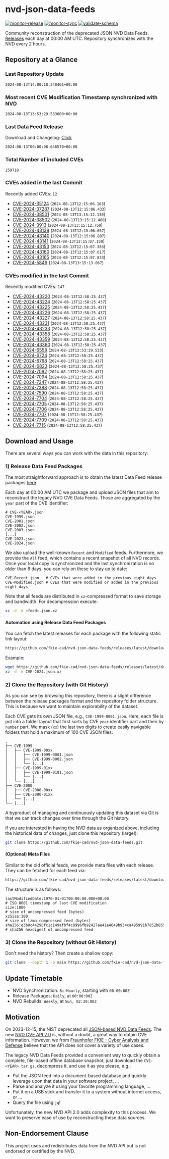 # nvd-json-data-feeds

[![monitor-release](https://github.com/fkie-cad/nvd-json-data-feeds/actions/workflows/monitor_release.yml/badge.svg)](https://github.com/fkie-cad/nvd-json-data-feeds/actions/workflows/monitor_release.yml)
[![monitor-sync](https://github.com/fkie-cad/nvd-json-data-feeds/actions/workflows/monitor_sync.yml/badge.svg)](https://github.com/fkie-cad/nvd-json-data-feeds/actions/workflows/monitor_sync.yml)
[![validate-schema](https://github.com/fkie-cad/nvd-json-data-feeds/actions/workflows/validate_schema.yml/badge.svg)](https://github.com/fkie-cad/nvd-json-data-feeds/actions/workflows/validate_schema.yml)

Community reconstruction of the deprecated JSON NVD Data Feeds.
[Releases](https://github.com/fkie-cad/nvd-json-data-feeds/releases/latest) each day at 00:00 AM UTC.
Repository synchronizes with the NVD every 2 hours.

## Repository at a Glance

### Last Repository Update

```plain
2024-08-13T14:00:18.248461+00:00
```

### Most recent CVE Modification Timestamp synchronized with NVD

```plain
2024-08-13T13:53:29.533000+00:00
```

### Last Data Feed Release

Download and Changelog: [Click](https://github.com/fkie-cad/nvd-json-data-feeds/releases/latest)

```plain
2024-08-13T00:00:08.646570+00:00
```

### Total Number of included CVEs

```plain
259718
```

### CVEs added in the last Commit

Recently added CVEs: `12`

- [CVE-2024-35124](CVE-2024/CVE-2024-351xx/CVE-2024-35124.json) (`2024-08-13T12:15:06.163`)
- [CVE-2024-37287](CVE-2024/CVE-2024-372xx/CVE-2024-37287.json) (`2024-08-13T12:15:06.433`)
- [CVE-2024-38501](CVE-2024/CVE-2024-385xx/CVE-2024-38501.json) (`2024-08-13T13:15:12.130`)
- [CVE-2024-38502](CVE-2024/CVE-2024-385xx/CVE-2024-38502.json) (`2024-08-13T13:15:12.460`)
- [CVE-2024-3913](CVE-2024/CVE-2024-39xx/CVE-2024-3913.json) (`2024-08-13T13:15:12.750`)
- [CVE-2024-43138](CVE-2024/CVE-2024-431xx/CVE-2024-43138.json) (`2024-08-13T12:15:06.657`)
- [CVE-2024-43140](CVE-2024/CVE-2024-431xx/CVE-2024-43140.json) (`2024-08-13T12:15:06.887`)
- [CVE-2024-43141](CVE-2024/CVE-2024-431xx/CVE-2024-43141.json) (`2024-08-13T12:15:07.150`)
- [CVE-2024-43153](CVE-2024/CVE-2024-431xx/CVE-2024-43153.json) (`2024-08-13T12:15:07.383`)
- [CVE-2024-43160](CVE-2024/CVE-2024-431xx/CVE-2024-43160.json) (`2024-08-13T12:15:07.617`)
- [CVE-2024-43165](CVE-2024/CVE-2024-431xx/CVE-2024-43165.json) (`2024-08-13T12:15:07.833`)
- [CVE-2024-5849](CVE-2024/CVE-2024-58xx/CVE-2024-5849.json) (`2024-08-13T13:15:13.067`)


### CVEs modified in the last Commit

Recently modified CVEs: `147`

- [CVE-2024-43220](CVE-2024/CVE-2024-432xx/CVE-2024-43220.json) (`2024-08-13T12:58:25.437`)
- [CVE-2024-43224](CVE-2024/CVE-2024-432xx/CVE-2024-43224.json) (`2024-08-13T12:58:25.437`)
- [CVE-2024-43225](CVE-2024/CVE-2024-432xx/CVE-2024-43225.json) (`2024-08-13T12:58:25.437`)
- [CVE-2024-43226](CVE-2024/CVE-2024-432xx/CVE-2024-43226.json) (`2024-08-13T12:58:25.437`)
- [CVE-2024-43227](CVE-2024/CVE-2024-432xx/CVE-2024-43227.json) (`2024-08-13T12:58:25.437`)
- [CVE-2024-43231](CVE-2024/CVE-2024-432xx/CVE-2024-43231.json) (`2024-08-13T12:58:25.437`)
- [CVE-2024-43233](CVE-2024/CVE-2024-432xx/CVE-2024-43233.json) (`2024-08-13T12:58:25.437`)
- [CVE-2024-43358](CVE-2024/CVE-2024-433xx/CVE-2024-43358.json) (`2024-08-13T12:58:25.437`)
- [CVE-2024-43359](CVE-2024/CVE-2024-433xx/CVE-2024-43359.json) (`2024-08-13T12:58:25.437`)
- [CVE-2024-43360](CVE-2024/CVE-2024-433xx/CVE-2024-43360.json) (`2024-08-13T12:58:25.437`)
- [CVE-2024-6558](CVE-2024/CVE-2024-65xx/CVE-2024-6558.json) (`2024-08-13T13:53:29.533`)
- [CVE-2024-6724](CVE-2024/CVE-2024-67xx/CVE-2024-6724.json) (`2024-08-13T12:58:25.437`)
- [CVE-2024-6768](CVE-2024/CVE-2024-67xx/CVE-2024-6768.json) (`2024-08-13T12:58:25.437`)
- [CVE-2024-6823](CVE-2024/CVE-2024-68xx/CVE-2024-6823.json) (`2024-08-13T12:58:25.437`)
- [CVE-2024-7092](CVE-2024/CVE-2024-70xx/CVE-2024-7092.json) (`2024-08-13T12:58:25.437`)
- [CVE-2024-7094](CVE-2024/CVE-2024-70xx/CVE-2024-7094.json) (`2024-08-13T12:58:25.437`)
- [CVE-2024-7247](CVE-2024/CVE-2024-72xx/CVE-2024-7247.json) (`2024-08-13T12:58:25.437`)
- [CVE-2024-7388](CVE-2024/CVE-2024-73xx/CVE-2024-7388.json) (`2024-08-13T12:58:25.437`)
- [CVE-2024-7590](CVE-2024/CVE-2024-75xx/CVE-2024-7590.json) (`2024-08-13T12:58:25.437`)
- [CVE-2024-7704](CVE-2024/CVE-2024-77xx/CVE-2024-7704.json) (`2024-08-13T12:58:25.437`)
- [CVE-2024-7705](CVE-2024/CVE-2024-77xx/CVE-2024-7705.json) (`2024-08-13T12:58:25.437`)
- [CVE-2024-7706](CVE-2024/CVE-2024-77xx/CVE-2024-7706.json) (`2024-08-13T12:58:25.437`)
- [CVE-2024-7707](CVE-2024/CVE-2024-77xx/CVE-2024-7707.json) (`2024-08-13T12:58:25.437`)
- [CVE-2024-7709](CVE-2024/CVE-2024-77xx/CVE-2024-7709.json) (`2024-08-13T12:58:25.437`)
- [CVE-2024-7715](CVE-2024/CVE-2024-77xx/CVE-2024-7715.json) (`2024-08-13T12:58:25.437`)


## Download and Usage

There are several ways you can work with the data in this repository:

### 1) Release Data Feed Packages

The most straightforward approach is to obtain the latest Data Feed release packages [here](https://github.com/fkie-cad/nvd-json-data-feeds/releases/latest).

Each day at 00:00 AM UTC we package and upload JSON files that aim to reconstruct the legacy NVD CVE Data Feeds.
Those are aggregated by the `year` part of the CVE identifier:

```
# CVE-<YEAR>.json
CVE-1999.json
CVE-2001.json
CVE-2002.json
CVE-2003.json
[...]
CVE-2023.json
CVE-2024.json
```

We also upload the well-known `Recent` and `Modified` feeds.
Furthermore, we provide the `All` feed, which contains a recent snapshot of all NVD records.
Once your local copy is synchronized and the last synchronization is no older than 8 days, you can rely on these to stay up to date:

```plain
CVE-Recent.json   # CVEs that were added in the previous eight days
CVE-Modified.json # CVEs that were modified or added in the previous eight days
```

Note that all feeds are distributed in `xz`-compressed format to save storage and bandwidth.
For decompression execute:

```sh
xz -d -k <feed>.json.xz
```

#### Automation using Release Data Feed Packages

You can fetch the latest releases for each package with the following static link layout:

```sh
https://github.com/fkie-cad/nvd-json-data-feeds/releases/latest/download/CVE-<YEAR>.json.xz
```

Example:

```sh
wget https://github.com/fkie-cad/nvd-json-data-feeds/releases/latest/download/CVE-2024.json.xz
xz -d -k CVE-2024.json.xz
```

### 2) Clone the Repository (with Git History)

As you can see by browsing this repository, there is a slight difference between the release packages format and the repository folder structure.
This is because we want to maintain explorability of the dataset.

Each CVE gets its own JSON file, e.g., `CVE-1999-0001.json`.
Here, each file is put into a folder layout that first sorts by CVE `year` identifier part and then by `number` part.
We mask (`xx`) the last two digits to create easily navigable folders that hold a maximum of 100 CVE JSON files:

```plain
.
├── CVE-1999
│   ├── CVE-1999-00xx
│   │   ├── CVE-1999-0001.json
│   │   ├── CVE-1999-0002.json
│   │   └── [...]
│   ├── CVE-1999-01xx
│   │   ├── CVE-1999-0101.json
│   │   └── [...]
│   └── [...]
├── CVE-2000
│   ├── CVE-2000-00xx
│   ├── CVE-2000-01xx
│   └── [...]
└── [...]
```

A byproduct of managing and continuously updating this dataset via Git is that we can track changes over time through the Git history.

If you are interested in having the NVD data as organized above, including the historical data of changes, just clone this repository (large!):

```sh
git clone https://github.com/fkie-cad/nvd-json-data-feeds.git
```

#### (Optional) Meta Files

Similar to the old official feeds, we provide meta files with each release. They can be fetched for each feed via:

```sh
https://github.com/fkie-cad/nvd-json-data-feeds/releases/latest/download/CVE-<YEAR>.meta
```

The structure is as follows:

```plain
lastModifiedDate:1970-01-01T00:00:00.000+00:00                          # ISO 8601 timestamp of last CVE modification
size:1000                                                               # size of uncompressed feed (bytes)
xzSize:100                                                              # size of lzma-compressed feed (bytes)
sha256:e3b0c44298fc1c149afbf4c8996fb92427ae41e4649b934ca495991b7852b855 # sha256 hexdigest of uncompressed feed
```

### 3) Clone the Repository (without Git History)

Don't need the history? Then create a shallow copy:

```sh
git clone --depth 1 -b main https://github.com/fkie-cad/nvd-json-data-feeds.git
```


## Update Timetable

* NVD Synchronization: `Bi-Hourly`, starting with `00:00:00Z`
* Release Packages: `Daily`, at `00:00:00Z`
* NVD Rebuilds: `Weekly`, at `Sun, 02:30:00Z`


## Motivation

On 2023-12-15, the NIST deprecated all [JSON-based NVD Data Feeds](https://nvd.nist.gov/vuln/data-feeds#divRetirementBanner-1).
The new [NVD CVE API 2.0](https://nvd.nist.gov/developers/vulnerabilities) is, without a doubt, a great way to obtain CVE information.
However, we from [Fraunhofer FKIE - Cyber Analysis and Defense](https://www.fkie.fraunhofer.de/en/departments/cad.html) believe that the API does not cover a variety of use cases.

The legacy NVD Data Feeds provided a convenient way to quickly obtain a complete, file-based offline database snapshot; just download the `CVE-<YEAR>.tar.gz`, decompress it, and use it as you please, e.g.:

- Put the JSON feed into a document-based database and quickly leverage upon that data in your software project, ...
- Parse and analyze it using your favorite programming language, ...
- Put it on a USB stick and transfer it to a system without internet access, or ...
- Query the file using `jq`!

Unfortunately, the new NVD API 2.0 adds complexity to this process.
We want to preserve ease of use by reconstructing these data sources.

## Non-Endorsement Clause

This project uses and redistributes data from the NVD API but is not endorsed or certified by the NVD.